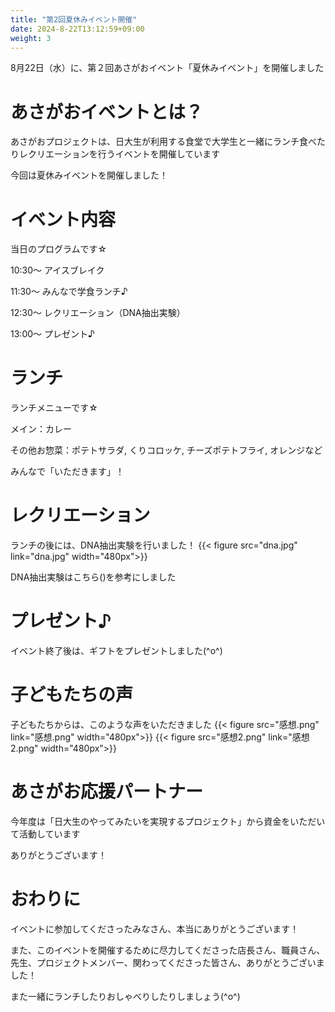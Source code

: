 ```yaml
---
title: "第2回夏休みイベント開催"
date: 2024-8-22T13:12:59+09:00
weight: 3
---
```

8月22日（水）に、第２回あさがおイベント「夏休みイベント」を開催しました
<!--more-->
# あさがおイベントとは？
あさがおプロジェクトは、日大生が利用する食堂で大学生と一緒にランチ食べたりレクリエーションを行うイベントを開催しています

今回は夏休みイベントを開催しました！

# イベント内容
当日のプログラムです☆

10:30〜 アイスブレイク

11:30〜 みんなで学食ランチ♪

12:30〜 レクリエーション（DNA抽出実験）

13:00〜 プレゼント♪

# ランチ
ランチメニューです☆

メイン：カレー

その他お惣菜：ポテトサラダ, くりコロッケ, チーズポテトフライ, オレンジなど

みんなで「いただきます」！

# レクリエーション
ランチの後には、DNA抽出実験を行いました！
{{< figure src="dna.jpg" link="dna.jpg" width="480px">}}

DNA抽出実験はこちら()を参考にしました

# プレゼント♪
イベント終了後は、ギフトをプレゼントしました(^o^)

# 子どもたちの声
子どもたちからは、このような声をいただきました
{{< figure src="感想.png" link="感想.png" width="480px">}}
{{< figure src="感想2.png" link="感想2.png" width="480px">}}

# あさがお応援パートナー
今年度は「日大生のやってみたいを実現するプロジェクト」から資金をいただいて活動しています

ありがとうございます！

# おわりに
イベントに参加してくださったみなさん、本当にありがとうございます！

また、このイベントを開催するために尽力してくださった店長さん、職員さん、先生、プロジェクトメンバー、関わってくださった皆さん、ありがとうございました！

また一緒にランチしたりおしゃべりしたりしましょう(^o^)